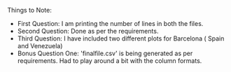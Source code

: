 Things to Note:
* First Question: I am printing the number of lines in both the files.
* Second Question: Done as per the requirements.
* Third Question: I have included two different plots for Barcelona ( Spain and Venezuela)
* Bonus Question One: 'finalfile.csv' is being generated as per requirements. Had to play around a bit with the column formats.
